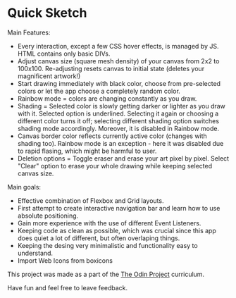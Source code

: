 # Quick Sketch

Main Features:
- Every interaction, except a few CSS hover effects, is managed by JS. HTML contains only basic DIVs.
- Adjust canvas size (square mesh density) of your canvas from 2x2 to 100x100. Re-adjusting resets canvas to initial state (deletes your magnificent artwork!)
- Start drawing immediately with black color, choose from pre-selected colors or let the app choose a completely random color.
- Rainbow mode = colors are changing constantly as you draw.
- Shading = Selected color is slowly getting darker or lighter as you draw with it. Selected option is underlined. Selecting it again or choosing a different color turns it off; selecting different shading option switches shading mode accordingly. Moreover, it is disabled in Rainbow mode.
- Canvas border color reflects currently active color (changes with shading too). Rainbow mode is an exception - here it was disabled due to rapid flasing, which might be harmful to user.
- Deletion options = Toggle eraser and erase your art pixel by pixel. Select "Clear" option to erase your whole drawing while keeping selected canvas size.

Main goals:

- Effective combination of Flexbox and Grid layouts.
- First attempt to create interactive navigation bar and learn how to use absolute positioning.
- Gain more experience with the use of different Event Listeners.
- Keeping code as clean as possible, which was crucial since this app does quiet a lot of different, but often overlaping things.
- Keeping the desing very minimalistic and functionality easy to understand.
- Import Web Icons from boxicons

This project was made as a part of the [The Odin Project](https://www.theodinproject.com/lessons/foundations-etch-a-sketch)  curriculum.

Have fun and feel free to leave feedback.

